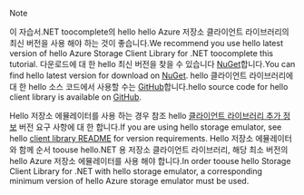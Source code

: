 > [!NOTE]
> <span data-ttu-id="c67ec-101">이 자습서.NET toocomplete의 hello hello Azure 저장소 클라이언트 라이브러리의 최신 버전을 사용 해야 하는 것이 좋습니다.</span><span class="sxs-lookup"><span data-stu-id="c67ec-101">We recommend you use hello latest version of hello Azure Storage Client Library for .NET toocomplete this tutorial.</span></span> <span data-ttu-id="c67ec-102">다운로드에 대 한 hello 최신 버전을 찾을 수 있습니다 [NuGet](https://www.nuget.org/packages/WindowsAzure.Storage/)합니다.</span><span class="sxs-lookup"><span data-stu-id="c67ec-102">You can find hello latest version for download on [NuGet](https://www.nuget.org/packages/WindowsAzure.Storage/).</span></span> <span data-ttu-id="c67ec-103">hello 클라이언트 라이브러리에 대 한 hello 소스 코드에서 사용할 수는 [GitHub](https://github.com/Azure/azure-storage-net)합니다.</span><span class="sxs-lookup"><span data-stu-id="c67ec-103">hello source code for hello client library is available on [GitHub](https://github.com/Azure/azure-storage-net).</span></span>
> 
> <span data-ttu-id="c67ec-104">Hello 저장소 에뮬레이터를 사용 하는 경우 참조 hello [클라이언트 라이브러리 추가 정보](https://github.com/Azure/azure-storage-net/blob/master/README.md) 버전 요구 사항에 대 한 합니다.</span><span class="sxs-lookup"><span data-stu-id="c67ec-104">If you are using hello storage emulator, see hello [client library README](https://github.com/Azure/azure-storage-net/blob/master/README.md) for version requirements.</span></span> <span data-ttu-id="c67ec-105">Hello 저장소 에뮬레이터와 함께 순서 toouse hello.NET 용 저장소 클라이언트 라이브러리, 해당 최소 버전의 hello Azure 저장소 에뮬레이터를 사용 해야 합니다.</span><span class="sxs-lookup"><span data-stu-id="c67ec-105">In order toouse hello Storage Client Library for .NET with hello storage emulator, a corresponding minimum version of hello Azure storage emulator must be used.</span></span>
> 
> 

